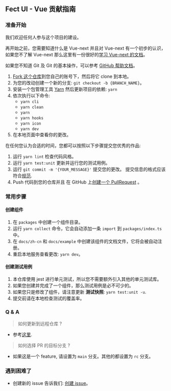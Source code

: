 ## Fect UI - Vue 贡献指南

### 准备开始

我们欢迎任何人参与这个项目的建设。

再开始之前，您需要知道什么是 Vue-next 并且对 Vue-next 有一个初步的认识，如果您不了解 Vue-next 那么这里有一份很好的[学习 Vue-next 的文档](https://v3.cn.vuejs.org/)。

如果您不知道 Git 及 Git 的基本操作，可以参考 [GitHub 帮助文档](https://help.github.com/zh/github/using-git)。

1. [Fork 这个仓库](https://help.github.com/zh/github/getting-started-with-github/fork-a-repo)到您自己的账号下，然后将它 clone 到本地。
2. 为您的改动创建一个新的分支: `git checkout -b {BRANCH_NAME}`。
3. 安装一个包管理工具 [Yarn](https://classic.yarnpkg.com/en/docs/install#mac-stable)
   然后更新项目的依赖: `yarn`
4. 依次执行以下命令:
   - `yarn cli`
   - `yarn clean`
   - `yarn`
   - `yarn hooks`
   - `yarn icon`
   - `yarn dev`
5. 在本地页面中查看你的更改。

在任何您认为合适的时间，您都可以按照以下步骤提交您优秀的作品:

1. 运行 `yarn lint` 检查代码风格。
2. 运行 `yarn test:unit` 更新并运行您的测试用例。
3. 运行 `git commit -m '{YOUR_MESSAGE}'` 提交您的更改。 提交信息的格式应该符合[规范](https://github.com/conventional-changelog/commitlint/blob/master/%40commitlint/config-conventional/README.md).
4. Push 代码到您的仓库并且 在 GitHub 上[创建一个 PullRequest](https://help.github.com/zh/github/collaborating-with-issues-and-pull-requests/about-pull-requests) 。

### 常用步骤

#### **创建组件**

1. 在 `packages` 中创建一个组件目录。
2. 运行 `yarn collect` 命令，它会自动添加一条 `import` 到 `packages/index.ts` 中。
3. 在 `docs/zh-cn` 和 `docs/example` 中创建该组件的文档文件，它将会被自动注册。
4. 重启本地服务查看更改: `yarn dev`。

#### **创建测试用例**

1. 本仓库使用 jest 进行单元测试，所以您不需要额外引入其他的单元测试库。
2. 如果您创建并完成了一个组件，那么测试用例是必不可少的。
3. 如果您只是修改了组件，请注意更新 **测试快照**: `yarn test:unit -u`.
4. 提交前请在本地检查测试的覆盖率。

### Q & A

> 如何更新到远程仓库 ?

- 参考[这里](https://git-scm.com/book/zh/v2/Git-%E5%9F%BA%E7%A1%80-%E8%BF%9C%E7%A8%8B%E4%BB%93%E5%BA%93%E7%9A%84%E4%BD%BF%E7%94%A8).

> 如何选择 PR 的目标分支 ?

- 如果这是一个 feature, 请设置为 `main` 分支。其他的都设置为 `rc` 分支。

### 遇到困难了

- 创建新的 issue 告诉我们: [创建 issue](https://github.com/fay-org/fect/issues)。
